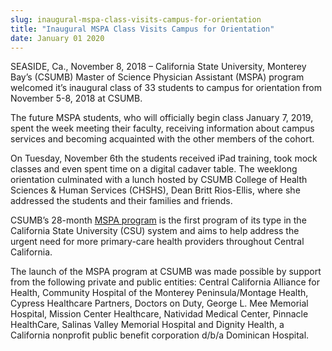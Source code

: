 ```yaml
---
slug: inaugural-mspa-class-visits-campus-for-orientation
title: "Inaugural MSPA Class Visits Campus for Orientation"
date: January 01 2020
---
```


<p>SEASIDE, Ca., November 8, 2018 – California State University, Monterey Bay’s (CSUMB) Master of Science Physician Assistant (MSPA) program welcomed it’s inaugural class of 33 students to campus for orientation from November 5-8, 2018 at CSUMB.</p><p>The future MSPA students, who will officially begin class January 7, 2019, spent the week meeting their faculty, receiving information about campus services and becoming acquainted with the other members of the cohort.</p><p>On Tuesday, November 6th the students received iPad training, took mock classes and even spent time on a digital cadaver table. The weeklong orientation culminated with a lunch hosted by CSUMB College of Health Sciences &amp; Human Services (CHSHS), Dean Britt Rios-Ellis, where she addressed the students and their families and friends.</p><p>CSUMB’s 28-month <a href="https://csumb.edu/mspa">MSPA program</a> is the first program of its type in the California State University (CSU) system and aims to help address the urgent need for more primary-care health providers throughout Central California.</p><p>The launch of the MSPA program at CSUMB was made possible by support from the following private and public entities: Central California Alliance for Health, Community Hospital of the Monterey Peninsula/Montage Health, Cypress Healthcare Partners, Doctors on Duty, George L. Mee Memorial Hospital, Mission Center Healthcare, Natividad Medical Center, Pinnacle HealthCare, Salinas Valley Memorial Hospital and Dignity Health, a California nonprofit public benefit corporation d/b/a Dominican Hospital.</p>
